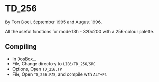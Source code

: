 # TD_256

By Tom Doel, September 1995 and August 1996.

All the useful functions for mode 13h - 320x200 with a 256-colour palette.

## Compiling

* In DosBox...
* File, Change directory to `LIBS/TD_256/SRC`
* Options, Open `TD_256.TP`
* File, Open `TD_256.PAS`, and compile with `ALT+F9`.

